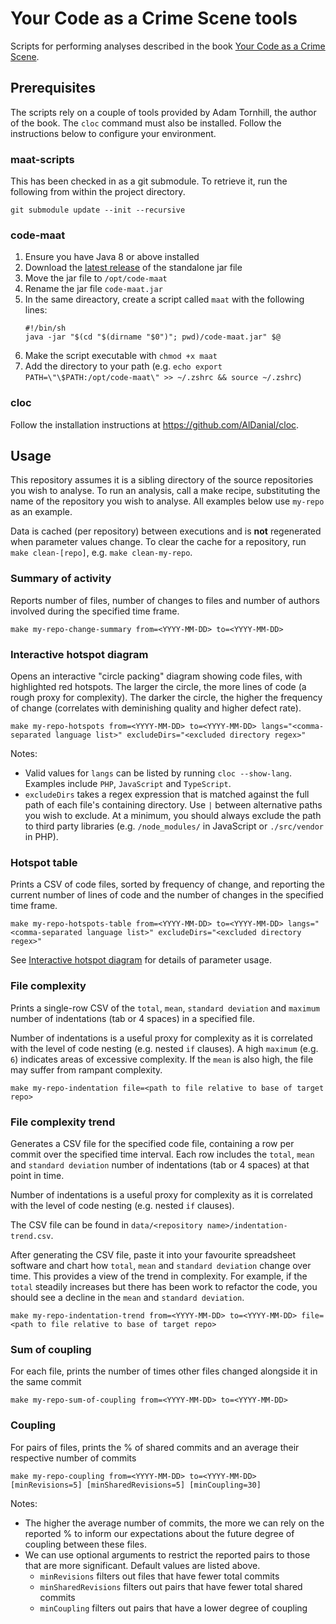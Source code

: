 # Your Code as a Crime Scene tools

Scripts for performing analyses described in the book [Your Code as a Crime Scene](https://pragprog.com/titles/atcrime/your-code-as-a-crime-scene/).

## Prerequisites

The scripts rely on a couple of tools provided by Adam Tornhill, the author of the book. The `cloc` command must also be installed. Follow the instructions below to configure your environment.

### maat-scripts

This has been checked in as a git submodule. To retrieve it, run the following from within the project directory.

```commandline
git submodule update --init --recursive
```

### code-maat

1. Ensure you have Java 8 or above installed
2. Download the [latest release](https://github.com/adamtornhill/code-maat/releases) of the standalone jar file
3. Move the jar file to `/opt/code-maat`
4. Rename the jar file `code-maat.jar`
5. In the same direactory, create a script called `maat` with the following lines:
    ```shell
    #!/bin/sh
    java -jar "$(cd "$(dirname "$0")"; pwd)/code-maat.jar" $@
   ```
6. Make the script executable with `chmod +x maat`
7. Add the directory to your path (e.g. `echo export PATH=\"\$PATH:/opt/code-maat\" >> ~/.zshrc && source ~/.zshrc`)

### cloc

Follow the installation instructions at https://github.com/AlDanial/cloc.

## Usage

This repository assumes it is a sibling directory of the source repositories you wish to analyse. To run an analysis, call a make recipe, substituting the name of the repository you wish to analyse. All examples below use `my-repo` as an example.

Data is cached (per repository) between executions and is **not** regenerated when parameter values change. To clear the cache for a repository, run `make clean-[repo]`, e.g. `make clean-my-repo`. 

### Summary of activity
Reports number of files, number of changes to files and number of authors involved during the specified time frame.
```shell
make my-repo-change-summary from=<YYYY-MM-DD> to=<YYYY-MM-DD>
```

### Interactive hotspot diagram
Opens an interactive "circle packing" diagram showing code files, with highlighted red hotspots. The larger the circle, the more lines of code (a rough proxy for complexity). The darker the circle, the higher the frequency of change (correlates with deminishing quality and higher defect rate).
```shell
make my-repo-hotspots from=<YYYY-MM-DD> to=<YYYY-MM-DD> langs="<comma-separated language list>" excludeDirs="<excluded directory regex>"
```
Notes:
- Valid values for `langs` can be listed by running `cloc --show-lang`. Examples include `PHP`, `JavaScript` and `TypeScript`.
- `excludeDirs` takes a regex expression that is matched against the full path of each file's containing directory. Use `|` between alternative paths you wish to exclude. At a minimum, you should always exclude the path to third party libraries (e.g. `/node_modules/` in JavaScript or `./src/vendor` in PHP).  

### Hotspot table
Prints a CSV of code files, sorted by frequency of change, and reporting the current number of lines of code and the number of changes in the specified time frame.
```shell
make my-repo-hotspots-table from=<YYYY-MM-DD> to=<YYYY-MM-DD> langs="<comma-separated language list>" excludeDirs="<excluded directory regex>"
```
See [Interactive hotspot diagram](#interactive-hotspot-diagram) for details of parameter usage.

### File complexity
Prints a single-row CSV of the `total`, `mean`, `standard deviation` and `maximum` number of indentations (tab or 4 spaces) in a specified file.

Number of indentations is a useful proxy for complexity as it is correlated with the level of code nesting (e.g. nested `if` clauses). A high `maximum` (e.g. `6`) indicates areas of excessive complexity. If the `mean` is also high, the file may suffer from rampant complexity.
```shell
make my-repo-indentation file=<path to file relative to base of target repo>
```

### File complexity trend
Generates a CSV file for the specified code file, containing a row per commit over the specified time interval. Each row includes the `total`, `mean` and `standard deviation` number of indentations (tab or 4 spaces) at that point in time.

Number of indentations is a useful proxy for complexity as it is correlated with the level of code nesting (e.g. nested `if` clauses).

The CSV file can be found in `data/<repository name>/indentation-trend.csv`.

After generating the CSV file, paste it into your favourite spreadsheet software and chart how `total`, `mean` and `standard deviation` change over time. This provides a view of the trend in complexity. For example, if the `total` steadily increases but there has been work to refactor the code, you should see a decline in the `mean` and `standard deviation`.
```shell
make my-repo-indentation-trend from=<YYYY-MM-DD> to=<YYYY-MM-DD> file=<path to file relative to base of target repo>
```

### Sum of coupling
For each file, prints the number of times other files changed alongside it in the same commit
```shell
make my-repo-sum-of-coupling from=<YYYY-MM-DD> to=<YYYY-MM-DD>
```

### Coupling
For pairs of files, prints the % of shared commits and an average their respective number of commits
```shell
make my-repo-coupling from=<YYYY-MM-DD> to=<YYYY-MM-DD> [minRevisions=5] [minSharedRevisions=5] [minCoupling=30]
```
Notes:
- The higher the average number of commits, the more we can rely on the reported % to inform our expectations about the future degree of coupling between these files.
- We can use optional arguments to restrict the reported pairs to those that are more significant. Default values are listed above.
  - `minRevisions` filters out files that have fewer total commits
  - `minSharedRevisions` filters out pairs that have fewer total shared commits
  - `minCoupling` filters out pairs that have a lower degree of coupling